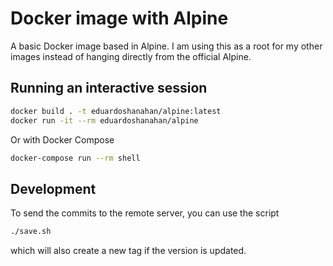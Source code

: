 # Docker image with  Alpine

A basic Docker image based in Alpine. I am using this as a root for my other images instead of hanging directly from the official Alpine.

## Running an interactive session

```bash
docker build . -t eduardoshanahan/alpine:latest
docker run -it --rm eduardoshanahan/alpine
```

Or with Docker Compose

```bash
docker-compose run --rm shell
```

## Development

To send the commits to the remote server, you can use the script
```bash
./save.sh
```
which will also create a new tag if the version is updated.
